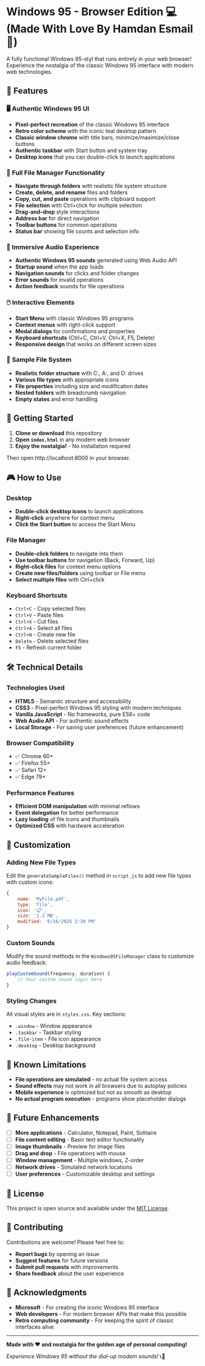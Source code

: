 # Windows 95 - Browser Edition 💻 (Made With Love By Hamdan Esmail 💖)

A fully functional Windows 95-styl that runs entirely in your web browser! Experience the nostalgia of the classic Windows 95 interface with modern web technologies.

## 🎯 Features

### 🖥️ Authentic Windows 95 UI
- **Pixel-perfect recreation** of the classic Windows 95 interface
- **Retro color scheme** with the iconic teal desktop pattern
- **Classic window chrome** with title bars, minimize/maximize/close buttons
- **Authentic taskbar** with Start button and system tray
- **Desktop icons** that you can double-click to launch applications

### 📁 Full File Manager Functionality
- **Navigate through folders** with realistic file system structure
- **Create, delete, and rename** files and folders
- **Copy, cut, and paste** operations with clipboard support
- **File selection** with Ctrl+click for multiple selection
- **Drag-and-drop** style interactions
- **Address bar** for direct navigation
- **Toolbar buttons** for common operations
- **Status bar** showing file counts and selection info

### 🎵 Immersive Audio Experience
- **Authentic Windows 95 sounds** generated using Web Audio API
- **Startup sound** when the app loads
- **Navigation sounds** for clicks and folder changes
- **Error sounds** for invalid operations
- **Action feedback** sounds for file operations

### 🖱️ Interactive Elements
- **Start Menu** with classic Windows 95 programs
- **Context menus** with right-click support
- **Modal dialogs** for confirmations and properties
- **Keyboard shortcuts** (Ctrl+C, Ctrl+V, Ctrl+X, F5, Delete)
- **Responsive design** that works on different screen sizes

### 💾 Sample File System
- **Realistic folder structure** with C:, A:, and D: drives
- **Various file types** with appropriate icons
- **File properties** including size and modification dates
- **Nested folders** with breadcrumb navigation
- **Empty states** and error handling

## 🚀 Getting Started

1. **Clone or download** this repository
2. **Open `index.html`** in any modern web browser
3. **Enjoy the nostalgia!** - No installation required

Then open http://localhost:8000 in your browser.

## 🎮 How to Use

### Desktop
- **Double-click desktop icons** to launch applications
- **Right-click** anywhere for context menu
- **Click the Start button** to access the Start Menu

### File Manager
- **Double-click folders** to navigate into them
- **Use toolbar buttons** for navigation (Back, Forward, Up)
- **Right-click files** for context menu options
- **Create new files/folders** using toolbar or File menu
- **Select multiple files** with Ctrl+click

### Keyboard Shortcuts
- `Ctrl+C` - Copy selected files
- `Ctrl+V` - Paste files
- `Ctrl+X` - Cut files
- `Ctrl+A` - Select all files
- `Ctrl+N` - Create new file
- `Delete` - Delete selected files
- `F5` - Refresh current folder

## 🛠️ Technical Details

### Technologies Used
- **HTML5** - Semantic structure and accessibility
- **CSS3** - Pixel-perfect Windows 95 styling with modern techniques
- **Vanilla JavaScript** - No frameworks, pure ES6+ code
- **Web Audio API** - For authentic sound effects
- **Local Storage** - For saving user preferences (future enhancement)

### Browser Compatibility
- ✅ Chrome 60+
- ✅ Firefox 55+
- ✅ Safari 12+
- ✅ Edge 79+

### Performance Features
- **Efficient DOM manipulation** with minimal reflows
- **Event delegation** for better performance
- **Lazy loading** of file icons and thumbnails
- **Optimized CSS** with hardware acceleration

## 🎨 Customization

### Adding New File Types
Edit the `generateSampleFiles()` method in `script.js` to add new file types with custom icons:

```javascript
{ 
    name: 'MyFile.pdf', 
    type: 'file', 
    icon: '📋', 
    size: '1.2 MB', 
    modified: '6/16/2025 2:30 PM' 
}
```

### Custom Sounds
Modify the sound methods in the `Windows95FileManager` class to customize audio feedback:

```javascript
playCustomSound(frequency, duration) {
    // Your custom sound logic here
}
```

### Styling Changes
All visual styles are in `styles.css`. Key sections:
- `.window` - Window appearance
- `.taskbar` - Taskbar styling
- `.file-item` - File icon appearance
- `.desktop` - Desktop background

## 🐛 Known Limitations

- **File operations are simulated** - no actual file system access
- **Sound effects** may not work in all browsers due to autoplay policies
- **Mobile experience** is optimized but not as smooth as desktop
- **No actual program execution** - programs show placeholder dialogs

## 🚧 Future Enhancements

- [ ] **More applications** - Calculator, Notepad, Paint, Solitaire
- [ ] **File content editing** - Basic text editor functionality
- [ ] **Image thumbnails** - Preview for image files
- [ ] **Drag and drop** - File operations with mouse
- [ ] **Window management** - Multiple windows, Z-order
- [ ] **Network drives** - Simulated network locations
- [ ] **User preferences** - Customizable desktop and settings

## 📜 License

This project is open source and available under the [MIT License](LICENSE).

## 🤝 Contributing

Contributions are welcome! Please feel free to:
- **Report bugs** by opening an issue
- **Suggest features** for future versions
- **Submit pull requests** with improvements
- **Share feedback** about the user experience

## 🎉 Acknowledgments

- **Microsoft** - For creating the iconic Windows 95 interface
- **Web developers** - For modern browser APIs that make this possible
- **Retro computing community** - For keeping the spirit of classic interfaces alive

---

**Made with ❤️ and nostalgia for the golden age of personal computing!**

*Experience Windows 95 without the dial-up modem sounds!* 📞🚫
